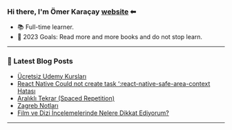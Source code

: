 ### Hi there, I'm Ömer Karaçay [website] ⬅

- 📚 Full-time learner.
- 🥅 2023 Goals: Read more and more books and do not stop learn.

---



### 📕 Latest Blog Posts
<!-- BLOG-POST-LIST:START -->
- [Ücretsiz Udemy Kursları](https://www.omerkaracay.com/ucretsiz-udemy-kurslari/)
- [React Native Could not create task ‘:react-native-safe-area-context Hatası](https://www.omerkaracay.com/react-native-could-not-create-task-react-native-safe-area-context-hatasi/)
- [Aralıklı Tekrar &lpar;Spaced Repetition&rpar;](https://www.omerkaracay.com/aralikli-tekrar-spaced-repetition/)
- [Zagreb Notları](https://www.omerkaracay.com/zagreb-notlari/)
- [Film ve Dizi İncelemelerinde Nelere Dikkat Ediyorum?](https://www.omerkaracay.com/film-ve-dizi-incelemelerinde-nelere-dikkat-ediyorum/)
<!-- BLOG-POST-LIST:END -->

---

[website]: https://www.omerkaracay.com
[twitter]: https://twitter.com/omrkrcy
[youtube]: https://www.youtube.com/channel/UCpoyfHaGQCl9xvoQW2i_lOg
[instagram]: https://instagram.com/omrkrcy
[linkedin]: https://linkedin.com/in/omerkaracay
[ipucuplaylist]: https://www.youtube.com/playlist?list=PLS5gPgVChPnfnuncq7g99ybnJCGyfWmZp
